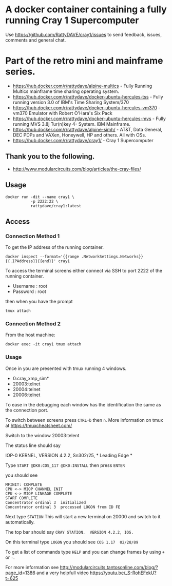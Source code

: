 # A docker container containing a fully running Cray 1 Supercomputer

Use https://github.com/RattyDAVE/cray1/issues to send feedback, issues, comments and general chat.

# Part of the retro mini and mainframe series.

* https://hub.docker.com/r/rattydave/alpine-multics - Fully Running Multics mainframe time sharing operating system.
* https://hub.docker.com/r/rattydave/docker-ubuntu-hercules-tss - Fully running version 3.0 of IBM's Time Sharing System/370
* https://hub.docker.com/r/rattydave/docker-ubuntu-hercules-vm370 - vm370 Emulator with Robert O'Hara's Six Pack
* https://hub.docker.com/r/rattydave/docker-ubuntu-hercules-mvs - Fully running MVS 3.8j Tur(n)key 4- System. IBM Mainframe.
* https://hub.docker.com/r/rattydave/alpine-simh/ - AT&T, Data General, DEC PDPs and VAXen, Honeywell, HP and others. All with OSs.
* https://hub.docker.com/r/rattydave/cray1/ - Cray 1 Supercomputer

## Thank you to the following.

* http://www.modularcircuits.com/blog/articles/the-cray-files/


## Usage

```
docker run -dit --name cray1 \
           -p 2222:22 \
           rattydave/cray1:latest
```

## Access

### Connection Method 1

To get the IP address of the running container.
```
docker inspect --format='{{range .NetworkSettings.Networks}}{{.IPAddress}}{{end}}' cray1
```
To access the terminal screens either connect via SSH to port 2222 of the running container.

- Username : root
- Password : root

then when you have the prompt

```
tmux attach
```

### Connection Method 2

From the host machine:

```
docker exec -it cray1 tmux attach
```

### Usage

Once in you are presented with tmux running 4 windows.

- 0:cray_xmp_sim* 
- 20003:telnet  
- 20004:telnet  
- 20006:telnet

To ease in the debugging each window has the identification the same as the connection port. 

To switch between screens press ```CTRL-b``` then ```n```. More information on tmux at https://tmuxcheatsheet.com/

Switch to the window 20003:telent

The status line should say 

IOP-0 KERNEL, VERSION 4.2.2,  Sn302/25, * Leading Edge *

Type ```START @DK0:COS_117 @DK0:INSTALL``` then press ```ENTER```

you should see 

```
MFINIT: COMPLETE
CPU <-> MIOP CHANNEL INIT
CPU <-> MIOP LINKAGE COMPLETE
START COMPLETE 
Concentrator ordinal 3  initialized
Concentrator ordinal 3  processed LOGON from ID FE
```

Next type ```STATION``` This will start a new terminal on 20000 and switch to it automatically.

The top bar should say ```CRAY STATION.  VERSION 4.2.2, IOS.```

On this terminal type ```LOGON``` you should see ```COS 1.17  02/28/89```

To get a list of commands type ```HELP``` and you can change frames by using ```+``` or ```-```.

For more information see http://modularcircuits.tantosonline.com/blog/?page_id=1386 and a very helpfull video https://youtu.be/_S-RohEFekU?t=625

